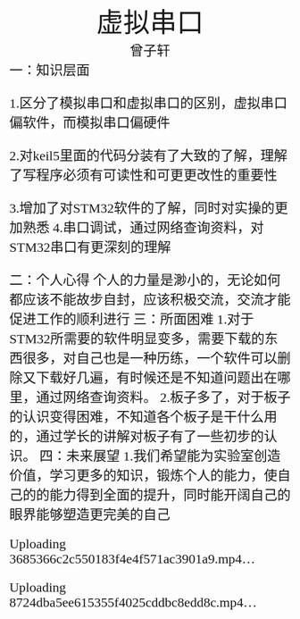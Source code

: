 #
<center><font face ="楷体" size=300>虚拟串口</font></center>

<center><font  face="楷体" size=5> 曾子轩</font></center>
<font face="楷体" size=5>一：知识层面


1.区分了模拟串口和虚拟串口的区别，虚拟串口偏软件，而模拟串口偏硬件

2.对keil5里面的代码分装有了大致的了解，理解了写程序必须有可读性和可更更改性的重要性

3.增加了对STM32软件的了解，同时对实操的更加熟悉 
4.串口调试，通过网络查询资料，对STM32串口有更深刻的理解

<font face="楷体" size=5>二：个人心得
个人的力量是渺小的，无论如何都应该不能故步自封，应该积极交流，交流才能促进工作的顺利进行
<font face="楷体" size=5>三：所面困难
1.对于STM32所需要的软件明显变多，需要下载的东西很多，对自己也是一种历练，一个软件可以删除又下载好几遍，有时候还是不知道问题出在哪里，通过网络查询资料。
2.板子多了，对于板子的认识变得困难，不知道各个板子是干什么用的，通过学长的讲解对板子有了一些初步的认识。
 <font face="楷体" size=5>四：未来展望
 1.我们希望能为实验室创造价值，学习更多的知识，锻炼个人的能力，使自己的的能力得到全面的提升，同时能开阔自己的眼界能够塑造更完美的自己
 









Uploading 3685366c2c550183f4e4f571ac3901a9.mp4…







Uploading 8724dba5ee615355f4025cddbc8edd8c.mp4…









